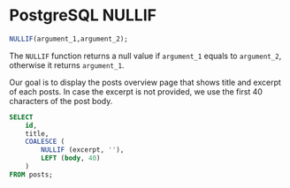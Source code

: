 # PostgreSQL NULLIF

```sql
NULLIF(argument_1,argument_2);
```

The `NULLIF` function returns a null value if `argument_1` equals to `argument_2`, otherwise it returns `argument_1`.

Our goal is to display the posts overview page that shows title and excerpt of each posts. In case the excerpt is not provided, we use the first 40 characters of the post body.

```sql
SELECT
	id,
	title,
	COALESCE (
		NULLIF (excerpt, ''),
		LEFT (body, 40)
	)
FROM posts;
```
